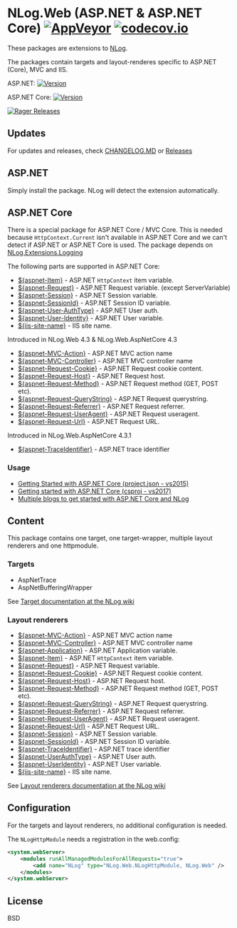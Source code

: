 # NLog.Web (ASP.NET & ASP.NET Core)  [![AppVeyor](https://img.shields.io/appveyor/ci/nlog/nlog-web/master.svg)](https://ci.appveyor.com/project/nlog/nlog-web/branch/master) [![codecov.io](https://codecov.io/github/NLog/NLog.Web/coverage.svg?branch=master)](https://codecov.io/github/NLog/NLog.Web?branch=master)

These packages are extensions to [NLog](https://github.com/NLog/NLog/). 

The packages contain 
targets and layout-renderes specific to ASP.NET (Core), MVC and IIS. 

ASP.NET:  [![Version](https://badge.fury.io/nu/NLog.Web.svg)](https://www.nuget.org/packages/NLog.Web)

ASP.NET Core: [![Version](https://badge.fury.io/nu/NLog.Web.AspNetCore.svg)](https://www.nuget.org/packages/NLog.Web.AspNetCore) 

[![Rager Releases](http://rager.io/badge.svg?url=https%3A%2F%2Fgithub.com%2FNLog%2FNLog.Web)](http://rager.io/projects/search?badge=1&query=github.com/nlog/nlog.web)

## Updates

For updates and releases, check [CHANGELOG.MD](CHANGELOG.MD) or [Releases](https://github.com/NLog/NLog.Web/releases)


## ASP.NET

Simply install the package. NLog will detect the extension automatically. 


## ASP.NET Core

There is a special package for ASP.NET Core / MVC Core. This is needed because `HttpContext.Current` isn't available in ASP.NET Core and we can't detect if ASP.NET or ASP.NET Core is used. The package depends on [NLog.Extensions.Logging](https://github.com/NLog/NLog.Extensions.Logging)

The following parts are supported in ASP.NET Core:


* [${aspnet-Item}](https://github.com/NLog/NLog/wiki/AspNetItem-layout-renderer) - ASP.NET `HttpContext` item variable.
* [${aspnet-Request}](https://github.com/NLog/NLog/wiki/AspNetRequest-layout-renderer) - ASP.NET Request variable.  (except
ServerVariable)
* [${aspnet-Session}](https://github.com/NLog/NLog/wiki/AspNetSession-layout-renderer) - ASP.NET Session variable. 
* [${aspnet-SessionId}](https://github.com/NLog/NLog/wiki/AspNetSessionId-layout-renderer) - ASP.NET Session ID variable.
* [${aspnet-User-AuthType}](https://github.com/NLog/NLog/wiki/AspNetUserAuthType-layout-renderer) - ASP.NET User auth.
* [${aspnet-User-Identity}](https://github.com/NLog/NLog/wiki/AspNetUserIdentity-layout-renderer) - ASP.NET User variable.
* [${iis-site-name}](https://github.com/NLog/NLog/wiki/IIS-site-name-Layout-Renderer) - IIS site name.

Introduced in NLog.Web 4.3 & NLog.Web.AspNetCore 4.3

* [${aspnet-MVC-Action}](https://github.com/NLog/NLog/wiki/AspNet-MVC-Action-Layout-Renderer) - ASP.NET MVC action name
* [${aspnet-MVC-Controller}](https://github.com/NLog/NLog/wiki/AspNet-MVC-Controller-Layout-Renderer) - ASP.NET MVC controller name
* [${aspnet-Request-Cookie}](https://github.com/NLog/NLog/wiki/AspNetRequest-Cookie-Layout-Renderer) - ASP.NET Request cookie content. 
* [${aspnet-Request-Host}](https://github.com/NLog/NLog/wiki/AspNetRequest-Host-Layout-Renderer) - ASP.NET Request host.
* [${aspnet-Request-Method}](https://github.com/NLog/NLog/wiki/AspNetRequest-Method-Layout-Renderer) - ASP.NET Request method (GET, POST etc).
* [${aspnet-Request-QueryString}](https://github.com/NLog/NLog/wiki/AspNetRequest-QueryString-Layout-Renderer) - ASP.NET Request querystring.
* [${aspnet-Request-Referrer}](https://github.com/NLog/NLog/wiki/AspNetRequest-Referrer-Renderer) - ASP.NET Request referrer.
* [${aspnet-Request-UserAgent}](https://github.com/NLog/NLog/wiki/AspNetRequest-UserAgent-Layout-Renderer) - ASP.NET Request useragent.
* [${aspnet-Request-Url}](https://github.com/NLog/NLog/wiki/AspNetRequest-Url-Layout-Renderer) - ASP.NET Request URL.

Introduced in NLog.Web.AspNetCore 4.3.1

* [${aspnet-TraceIdentifier}](https://github.com/NLog/NLog/wiki/AspNetTraceIdentifier-Layout-Renderer) - ASP.NET trace identifier

### Usage

- [Getting Started with ASP.NET Core (project.json - vs2015)](https://github.com/NLog/NLog.Web/wiki/Getting-started-with-ASP.NET-Core-(project.json))
- [Getting started with ASP.NET Core (csproj - vs2017)](https://github.com/NLog/NLog.Web/wiki/Getting-started-with-ASP.NET-Core-(csproj---vs2017))
- [Multiple blogs to get started with ASP.NET Core and NLog](https://github.com/damienbod/AspNetCoreNlog)

## Content

This package contains one target, one target-wrapper, multiple layout renderers and one httpmodule. 

### Targets

* AspNetTrace
* AspNetBufferingWrapper

See [Target documentation at the NLog wiki](https://github.com/NLog/NLog/wiki/Targets)

### Layout renderers

* [${aspnet-MVC-Action}](https://github.com/NLog/NLog/wiki/AspNet-MVC-Action-Layout-Renderer) - ASP.NET MVC action name
* [${aspnet-MVC-Controller}](https://github.com/NLog/NLog/wiki/AspNet-MVC-Controller-Layout-Renderer) - ASP.NET MVC controller name
* [${aspnet-Application}](https://github.com/NLog/NLog/wiki/AspNetApplication-layout-renderer) - ASP.NET Application variable.
* [${aspnet-Item}](https://github.com/NLog/NLog/wiki/AspNetItem-layout-renderer) - ASP.NET `HttpContext` item variable.
* [${aspnet-Request}](https://github.com/NLog/NLog/wiki/AspNetRequest-layout-renderer) - ASP.NET Request variable.
* [${aspnet-Request-Cookie}](https://github.com/NLog/NLog/wiki/AspNetRequest-Cookie-Layout-Renderer) - ASP.NET Request cookie content. 
* [${aspnet-Request-Host}](https://github.com/NLog/NLog/wiki/AspNetRequest-Host-Layout-Renderer) - ASP.NET Request host.
* [${aspnet-Request-Method}](https://github.com/NLog/NLog/wiki/AspNetRequest-Method-Layout-Renderer) - ASP.NET Request method (GET, POST etc).
* [${aspnet-Request-QueryString}](https://github.com/NLog/NLog/wiki/AspNetRequest-QueryString-Layout-Renderer) - ASP.NET Request querystring.
* [${aspnet-Request-Referrer}](https://github.com/NLog/NLog/wiki/AspNetRequest-Referrer-Renderer) - ASP.NET Request referrer.
* [${aspnet-Request-UserAgent}](https://github.com/NLog/NLog/wiki/AspNetRequest-UserAgent-Layout-Renderer) - ASP.NET Request useragent.
* [${aspnet-Request-Url}](https://github.com/NLog/NLog/wiki/AspNetRequest-Url-Layout-Renderer) - ASP.NET Request URL.
* [${aspnet-Session}](https://github.com/NLog/NLog/wiki/AspNetSession-layout-renderer) - ASP.NET Session variable. 
* [${aspnet-SessionId}](https://github.com/NLog/NLog/wiki/AspNetSessionId-layout-renderer) - ASP.NET Session ID variable.
* [${aspnet-TraceIdentifier}](https://github.com/NLog/NLog/wiki/AspNetTraceIdentifier-Layout-Renderer) - ASP.NET trace identifier
* [${aspnet-UserAuthType}](https://github.com/NLog/NLog/wiki/AspNetUserAuthType-layout-renderer) - ASP.NET User auth.
* [${aspnet-UserIdentity}](https://github.com/NLog/NLog/wiki/AspNetUserIdentity-layout-renderer) - ASP.NET User variable.
* [${iis-site-name}](https://github.com/NLog/NLog/wiki/IIS-site-name-Layout-Renderer) - IIS site name.


See [Layout renderers documentation at the NLog wiki](https://github.com/NLog/NLog/wiki/Layout-Renderers)

## Configuration
For the targets and layout renderers, no additional configuration is needed.

The `NLogHttpModule` needs a registration in the web.config:
```xml
<system.webServer> 
	<modules runAllManagedModulesForAllRequests="true"> 
		<add name="NLog" type="NLog.Web.NLogHttpModule, NLog.Web" />
	</modules>
</system.webServer>
```

## License

BSD


